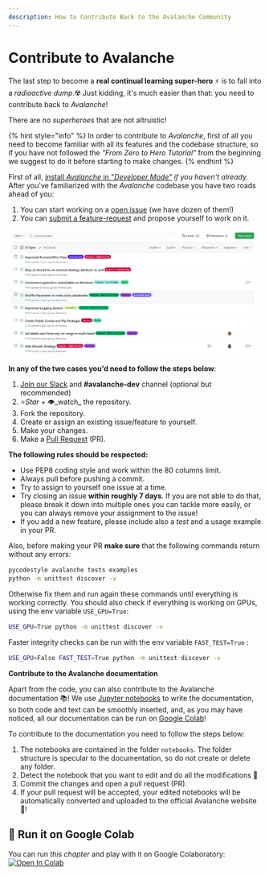 ```yaml
---
description: How to Contribute Back to the Avalanche Community
---
```


# Contribute to Avalanche

The last step to become a **real continual learning super-hero** ⚡ is to fall into a _radioactive dump_.☢️ Just kidding, it's much easier than that: you need to contribute back to _Avalanche_!

There are no _superheroes_ that are not altruistic!

{% hint style="info" %}
In order to contribute to _Avalanche_, first of all you need to become familiar with all its features and the codebase structure, so if you have not followed the _"From Zero to Hero Tutorial"_ from the beginning we suggest to do it before starting to make changes.
{% endhint %}

First of all, [install _Avalanche_ in "_Developer Mode"_](../getting-started/how-to-install.md#developer-mode-install) _if you haven't already._ After you've familiarized with the _Avalanche_ codebase you have two roads ahead of you:

1. You can start working on a [open issue](../questions-and-issues/add-your-issue.md) \(we have dozen of them!\)
2. You can [submit a feature-request](../questions-and-issues/request-a-feature.md) and propose yourself to work on it.

![Examples of Avalanche Issues available on GitHub](../.gitbook/assets/issues.png)

**In any of the two cases you'd need to follow the steps below**:

1. [Join our Slack](https://join.slack.com/t/continualai/shared_invite/enQtNjQxNDYwMzkxNzk0LTBhYjg2MjM0YTM2OWRkNDYzOGE0ZTIzNDQ0ZGMzNDE3ZGUxNTZmNmM1YzJiYzgwMTkyZDQxYTlkMTI3NzZkNjU) and **\#avalanche-dev** channel \(optional but recommended\)
2. ⭐_Star_ + 👁️_watch_ the repository.
3. Fork the repository.
4. Create or assign an existing issue/feature to yourself.
5. Make your changes.
6. Make a [Pull Request](https://docs.github.com/en/free-pro-team@latest/github/collaborating-with-issues-and-pull-requests/about-pull-requests) \(PR\).

**The following rules should be respected:**

* Use PEP8 coding style and work within the 80 columns limit.
* Always pull before pushing a commit.
* Try to assign to yourself one issue at a time.
* Try closing an issue **within roughly 7 days**. If you are not able to do that, please break it down into multiple ones you can tackle more easily, or you can always remove your assignment to the issue!
* If you add a new feature, please include also a _test_ and a usage example in your PR.

Also, before making your PR **make sure** that the following commands return without any errors:

```bash
pycodestyle avalanche tests examples
python -m unittest discover -v
```

Otherwise fix them and run again these commands until everything is working correctly. You should also check if everything is working on GPUs, using the env variable `USE_GPU=True`:

```bash
USE_GPU=True python -m unittest discover -v
```

Faster integrity checks can be run with the env variable `FAST_TEST=True` :

```bash
USE_GPU=False FAST_TEST=True python -m unittest discover -v
```

**Contribute to the Avalanche documentation**

Apart from the code, you can also contribute to the Avalanche documentation 📚!  We use [Jupyter notebooks](https://jupyter.org/) to write the documentation, so both code and text can be smoothly inserted, and, as you may have noticed, all our documentation can be run on [Google Colab](https://colab.research.google.com/notebooks/intro.ipynb)! 

To contribute to the documentation you need to follow the steps below:

1. The notebooks are contained in the folder `notebooks`. The folder structure is specular to the documentation, so do not create or delete any folder. 
2. Detect the notebook that you want to edit and do all the modifications 📝 
3. Commit the changes and open a pull request (PR). 
4. If your pull request will be accepted, your edited notebooks will be automatically converted and uploaded to the official Avalanche website 🎊! 



## 🤝 Run it on Google Colab

You can run _this chapter_ and play with it on Google Colaboratory: [![Open In Colab](https://colab.research.google.com/assets/colab-badge.svg)](https://colab.research.google.com/github/ContinualAI/avalanche/blob/master/notebooks/from-zero-to-hero-tutorial/09_contribute-to-avalanche.ipynb)
